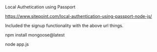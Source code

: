Local Authetication using Passport

https://www.sitepoint.com/local-authentication-using-passport-node-js/

Included the signup functionality with the above url things.

npm install mongoose@latest

node app.js
